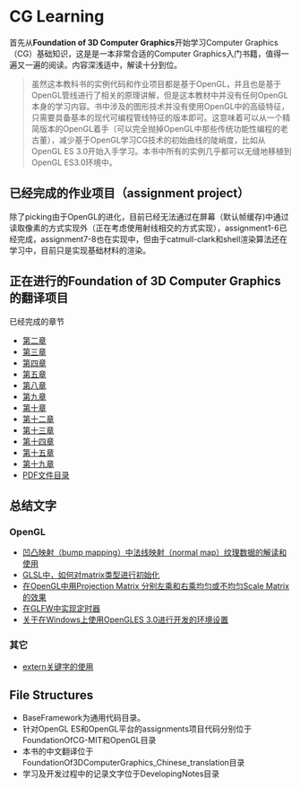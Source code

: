 # CG Learning
首先从**Foundation of 3D Computer Graphics**开始学习Computer Graphics（CG）基础知识，这是是一本非常合适的Computer Graphics入门书籍，值得一遍又一遍的阅读。内容深浅适中，解读十分到位。

> 虽然这本教科书的实例代码和作业项目都是基于OpenGL，并且也是基于OpenGL管线进行了相关的原理讲解，但是这本教材中并没有任何OpenGL本身的学习内容。书中涉及的图形技术并没有使用OpenGL中的高级特征，只需要具备基本的现代可编程管线特征的版本即可。这意味着可以从一个精简版本的OpenGL着手（可以完全抛掉OpenGL中那些传统功能性编程的老古董），减少基于OpenGL学习CG技术的初始曲线的陡峭度，比如从OpenGL ES 3.0开始入手学习。本书中所有的实例几乎都可以无缝地移植到OpenGL ES3.0环境中。

## 已经完成的作业项目（assignment project）
除了picking由于OpenGL的进化，目前已经无法通过在屏幕（默认帧缓存)中通过读取像素的方式实现外（正在考虑使用射线相交的方式实现），assignment1-6已经完成，assignment7-8也在实现中，但由于catmull-clark和shell渲染算法还在学习中，目前只是实现基础材料的渲染。

## 正在进行的**Foundation of 3D Computer Graphics**的翻译项目
已经完成的章节

- [第二章](FoundationOf3DComputerGraphics_Chinese_translation/PDF/Chapter02-Linear.pdf)
- [第三章](FoundationOf3DComputerGraphics_Chinese_translation/PDF/Chapter03-Affine.pdf)
- [第四章](FoundationOf3DComputerGraphics_Chinese_translation/PDF/Chapter04-Respect.pdf)
- [第五章](FoundationOf3DComputerGraphics_Chinese_translation/PDF/Chapter05-Frames-In-Graphics.pdf)
- [第八章](FoundationOf3DComputerGraphics_Chinese_translation/PDF/Chapter08-BallsTrackAndArc.pdf)
- [第九章](FoundationOf3DComputerGraphics_Chinese_translation/PDF/Chapter09-Smooth-Interpolation.pdf)
- [第十章](FoundationOf3DComputerGraphics_Chinese_translation/PDF/Chapter10-Projection.pdf)
- [第十二章](FoundationOf3DComputerGraphics_Chinese_translation/PDF/Chapter12-From-Vertex-To-Pixel.pdf)
- [第十三章](FoundationOf3DComputerGraphics_Chinese_translation/PDF/Chapter13-Rational-Linear-Interpolation.pdf)
- [第十四章](FoundationOf3DComputerGraphics_Chinese_translation/PDF/Chapter14-Materials.pdf)
- [第十五章](FoundationOf3DComputerGraphics_Chinese_translation/PDF/Chapter15_texture_mapping.pdf)
- [第十九章](FoundationOf3DComputerGraphics_Chinese_translation/PDF/Chapter19_Color.pdf)
- [PDF文件目录](FoundationOf3DComputerGraphics_Chinese_translation/PDF/)

## 总结文字
### OpenGL

- [凹凸映射（bump mapping）中法线映射（normal map）纹理数据的解读和使用](DevelopingNotes/the-normal-map-of-bump-mapping-2019-12-19.md)
- [GLSL中，如何对matrix类型进行初始化](DevelopingNotes/Matrix-Initialization-In-GLSL-2019-12-20.md)
- [在OpenGL中用Projection Matrix 分别左乘和右乘均匀或不均匀Scale Matrix的效果](DevelopingNotes/About-ProjectionMatrix-Left-Right-Multiplied-By-Diff-Scale-Matrix.md)
- [在GLFW中实现定时器](DevelopingNotes/about_glfw_timer_and_vertice_animation.md)
- [关于在Windows上使用OpenGLES 3.0进行开发的环境设置](DevelopingNotes/OpenGLES_Development_Environment_Setting_Issues.md)

### 其它
- [extern关键字的使用](cpp-the-use-of-extern-keyword-2019-12-19.md)

## File Structures

- BaseFramework为通用代码目录。
- 针对OpenGL ES和OpenGL平台的assignments项目代码分别位于FoundationOfCG-MIT和OpenGL目录
- 本书的中文翻译位于FoundationOf3DComputerGraphics_Chinese_translation目录
- 学习及开发过程中的记录文字位于DevelopingNotes目录


